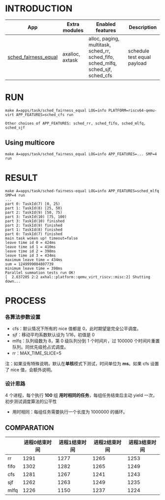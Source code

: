 # INTRODUCTION

| App | Extra modules | Enabled features | Description |
|-|-|-|-|
| [sched_fairness_equal](../apps/task/sched_fairness_equal/) | axalloc, axtask | alloc, paging, multitask, sched_rr, sched_fifo, sched_mlfq, sched_sjf, sched_cfs | schedule test equal payload|

# RUN
```shell
make A=apps/task/sched_fairness_equal LOG=info PLATFORM=riscv64-qemu-virt APP_FEATURES=sched_cfs run

Other choises of APP_FEATURES: sched_rr, sched_fifo, sched_mlfq, sched_sjf
```

## Using multicore
```shell
make A=apps/task/sched_fairness_equal LOG=info APP_FEATURES=... SMP=4 run
```

# RESULT
```
make A=apps/task/sched-fairness-equal LOG=info APP_FEATURES=sched_mlfq SMP=4 run
...
part 0: TaskId(7) [0, 25)
part 1: TaskId(8) [25, 50)
part 2: TaskId(9) [50, 75)
part 3: TaskId(10) [75, 100)
part 3: TaskId(10) finished
part 2: TaskId(9) finished
part 1: TaskId(8) finished
part 0: TaskId(7) finished
main task woken up! timeout=false
leave time id 0 = 424ms
leave time id 1 = 410ms
leave time id 2 = 398ms
leave time id 3 = 434ms
maximum leave time = 434ms
sum = 1249999004807739
minimum leave time = 398ms
Parallel summation tests run OK!
[  2.637205 2:2 axhal::platform::qemu_virt_riscv::misc:2] Shutting down...
```
# PROCESS

### 各算法参数设置

- cfs：默认情况下所有的 nice 值都是 0，此时期望是完全公平调度。
- sjf：移动平均系数默认设为 1/16，初值是 0
- mlfq：队列级数为 8，第 0 级队列分到 1 个时间片，过 100000 个时间片重置队列。同优先级抢占式调度。
- rr：MAX_TIME_SLICE=5


注：如果没有特殊说明，默认在**单核**模式下测试，时间单位为 **ms**。如果 cfs 设置了 nice 值，会额外说明。

### 设计思路

4 个进程，每个执行 **100** 组 **用时相同的任务**，每组任务结束后主动 yield 一次，初步测试调度算法的公平性

- 用时相同：每组任务需要执行一个长度为 1000000 的循环。

## COMPARATION
|      | 进程0结束时间 | 进程1结束时间 | 进程2结束时间 | 进程3结束时间 |
| ---- | ------------- | ------------- | ------------- | ------------- |
| rr   | 1291          | 1277          | 1265          | 1253          |
| fifo | 1302          | 1282          | 1265          | 1249          |
| cfs  | 1281          | 1267          | 1241          | 1243          |
| sjf  | 1262          | 1263          | 1249          | 1235          |
| mlfq | 1226          | 1150          | 1237          | 1224          |
